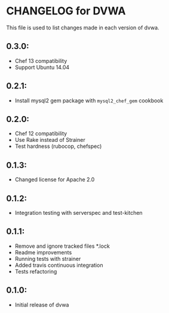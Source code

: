 # CHANGELOG for DVWA

This file is used to list changes made in each version of dvwa.

## 0.3.0:

* Chef 13 compatibility
* Support Ubuntu 14.04

## 0.2.1:

* Install mysql2 gem package with `mysql2_chef_gem` cookbook

## 0.2.0:

* Chef 12 compatibility
* Use Rake instead of Strainer
* Test hardness (rubocop, chefspec)


## 0.1.3:

* Changed license for Apache 2.0

## 0.1.2:

* Integration testing with serverspec and test-kitchen

## 0.1.1:

* Remove and ignore tracked files *.lock
* Readme improvements
* Running tests with strainer
* Added travis continuous integration
* Tests refactoring

## 0.1.0:

* Initial release of dvwa
